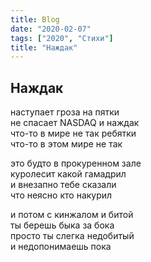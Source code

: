```yaml
---
title: Blog
date: "2020-02-07"
tags: ["2020", "Стихи"]
title: "Наждак"
---
```


## Наждак

наступает гроза на пятки<br>
не спасает NASDAQ и наждак<br>
что-то в мире не так ребятки <br>
что-то в этом мире не так<br>

это будто  в прокуренном зале<br>
куролесит какой гамадрил<br>
и внезапно тебе сказали<br>
что неясно кто накурил<br>

и потом с кинжалом и битой<br>
ты берешь быка за бока<br>
просто ты слегка недобитый<br>
и недопонимаешь пока<br>
